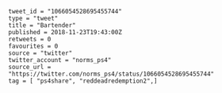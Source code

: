```
tweet_id = "1066054528695455744"
type = "tweet"
title = "Bartender"
published = 2018-11-23T19:43:00Z
retweets = 0
favourites = 0
source = "twitter"
twitter_account = "norms_ps4"
source_url = "https://twitter.com/norms_ps4/status/1066054528695455744"
tag = [ "ps4share", "reddeadredemption2",]
```

<p class='image'><img src='https://mnf.m17s.net/2018/11/23/Dsti8WfXgAYGMqn.jpg' alt=''></p>

